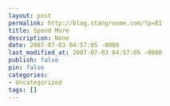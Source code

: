 ```yaml
---
layout: post
permalink: http://blog.stangroome.com/?p=81
title: Spend More
description: None
date: 2007-07-03 04:57:05 -0000
last_modified_at: 2007-07-03 04:57:05 -0000
publish: false
pin: false
categories:
- Uncategorized
tags: []
---
```

<![CDATA[

[![Ferrari](http://www.codeassassin.com/blog/content/binary/WindowsLiveWriter/99c96dc6d781_C410/redcar_1.jpg)](http://www.flickr.com/photos/clspeace/398933088/) I've always maintained an interest in the current PC hardware scene. I like to keep abreast of the performance, prices, and problems with the various components available. I've built many PCs for myself, my friends, my employer, and even registered a business and sold a few to the public.

Understandably people often ask for my opinion when they are looking to buy a PC for themselves. I'm very very slowly coming to the realisation that I need to stop "helping" these people. Most of the time I have recommended components or systems that I have personally owned but even then their experience isn't necessarily the same as mine and then I feel responsible when it doesn't work out.

I have stopped operating my personal business and now I pay retail for all my hardware instead of going to wholesalers. I have also stopped building my own PCs and my last three purchases have been big name, off the shelf computers. It just isn't worth my time anymore to save a few bucks wherever I can.

From now on, my advice to myself, and to anyone else who asks, is to spend more. Looking for a new computer, LCD monitor, or video card? Spend more. Not everyone can afford it, it's not going to give you the best grunt for your money, but it sure has saved me a lot of time messing around. It's also a lot more affordable than buying the cheap option only to discover it sucks and you need to buy the expensive model too.

]]>
